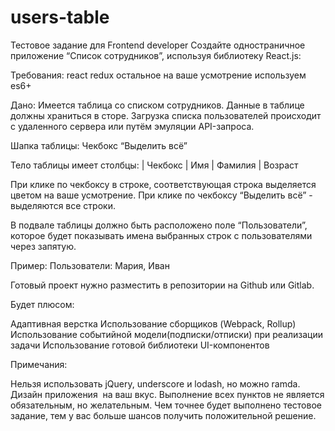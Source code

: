 # users-table


Тестовое задание для Front­end developer
Создайте одностраничное приложение “Список сотрудников”, используя библиотеку React.js:

Требования:
react
redux
остальное на ваше усмотрение
используем es6+ 

Дано:
Имеется таблица со ­списком сотрудников. Данные в таблице должны храниться в сторе. Загрузка списка пользователей происходит с удаленного сервера или путём эмуляции API-запроса.
 
Шапка таблицы:
Чекбокс “Выделить всё”

Тело таблицы имеет столбцы:
­| Чекбокс | Имя | Фамилия | Возраст

При клике по чекбоксу в строке, соответствующая строка выделяется цветом на ваше усмотрение.
При клике по чекбоксу  “Выделить всё” - выделяются все строки.

В подвале таблицы должно быть расположено поле “Пользователи”, которое будет показывать имена выбранных строк с пользователями через запятую.

Пример: 
Пользователи: Мария, Иван


Готовый проект нужно разместить в репозитории на Github или Gitlab.


Будет плюсом:

Адаптивная верстка
Использование сборщиков (Webpack, Rollup)
Использование событийной модели(подписки/отписки) при реализации задачи
Использование готовой библиотеки UI-компонентов

Примечания:

Нельзя использовать jQuery, underscore и lodash, но можно ramda.
Дизайн приложения ­ на ваш вкус.
Выполнение всех пунктов не является обязательным, но желательным. Чем точнее будет выполнено тестовое задание, тем у вас больше шансов получить положительной решение.
